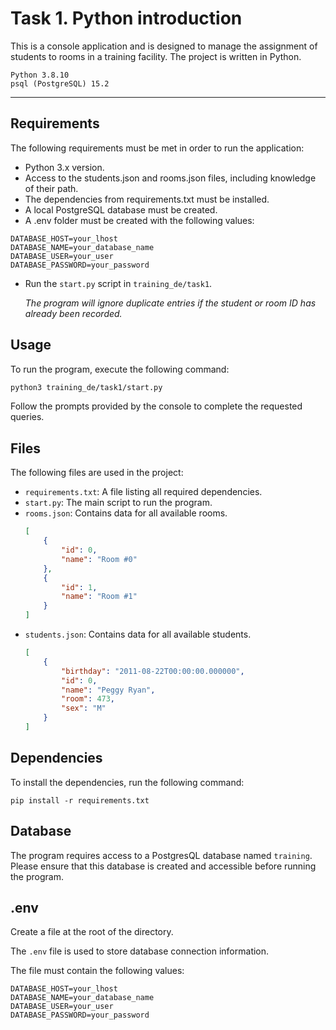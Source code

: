 # Task 1. Python introduction
This is a console application and is designed to manage the assignment of students to rooms in a training facility. The project is written in Python.
```
Python 3.8.10
psql (PostgreSQL) 15.2
```
---
## Requirements
The following requirements must be met in order to run the application:

* Python 3.x version.
* Access to the students.json and rooms.json files, including knowledge of their path.
* The dependencies from requirements.txt must be installed.
* A local PostgreSQL database must be created.
* A .env folder must be created with the following values:

```.env
DATABASE_HOST=your_lhost
DATABASE_NAME=your_database_name
DATABASE_USER=your_user
DATABASE_PASSWORD=your_password
```

* Run the ```start.py``` script in ```training_de/task1```.


  <em>The program will ignore duplicate entries if the student or room ID has already been recorded.</em>

## Usage
To run the program, execute the following command:

```bash
python3 training_de/task1/start.py
```
Follow the prompts provided by the console to complete the requested queries.


## Files
The following files are used in the project:

* ```requirements.txt```: A file listing all required dependencies.
* ```start.py```: The main script to run the program.
* ```rooms.json```: Contains data for all available rooms.
    ```json 
    [
        {
            "id": 0,
            "name": "Room #0"
        },
        {
            "id": 1,
            "name": "Room #1"
        }
    ]
    ```
* ```students.json```: Contains data for all available students.
    ```json lines
    [
        {
            "birthday": "2011-08-22T00:00:00.000000",
            "id": 0,
            "name": "Peggy Ryan",
            "room": 473,
            "sex": "M"
        }
    ]
    ```

## Dependencies
To install the dependencies, run the following command:
```
pip install -r requirements.txt
```
## Database
The program requires access to a PostgresQL database named ```training```. Please ensure that this database is created and accessible before running the program.

## .env 
Create a file at the root of the directory.

The ```.env``` file is used to store database connection information.

The file must contain the following values:

```
DATABASE_HOST=your_lhost
DATABASE_NAME=your_database_name
DATABASE_USER=your_user
DATABASE_PASSWORD=your_password
```
